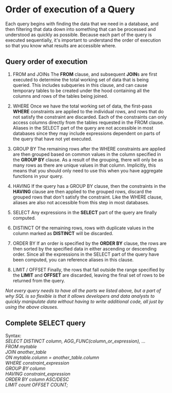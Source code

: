 # Order of execution of a Query
Each query begins with finding the data that we need in a database, and then filtering that data down into something that can be processed and understood as quickly as possible. Because each part of the query is executed sequentially, it's important to understand the order of execution so that you know what results are accessible where.

## Query order of execution
1. FROM and JOINs
The **FROM** clause, and subsequent **JOIN**s are first executed to determine the total working set of data that is being queried. This includes subqueries in this clause, and can cause temporary tables to be created under the hood containing all the columns and rows of the tables being joined.

2. WHERE
Once we have the total working set of data, the first-pass **WHERE** constraints are applied to the individual rows, and rows that do not satisfy the constraint are discarded. Each of the constraints can only access columns directly from the tables requested in the FROM clause. Aliases in the SELECT part of the query are not accessible in most databases since they may include expressions dependent on parts of the query that have not yet executed.

3. GROUP BY
The remaining rows after the WHERE constraints are applied are then grouped based on common values in the column specified in the **GROUP BY** clause. As a result of the grouping, there will only be as many rows as there are unique values in that column. Implicitly, this means that you should only need to use this when you have aggregate functions in your query.

4. HAVING
If the query has a GROUP BY clause, then the constraints in the **HAVING** clause are then applied to the grouped rows, discard the grouped rows that don't satisfy the constraint. Like the WHERE clause, aliases are also not accessible from this step in most databases.

5. SELECT
Any expressions in the **SELECT** part of the query are finally computed.

6. DISTINCT
Of the remaining rows, rows with duplicate values in the column marked as **DISTINCT** will be discarded.

7. ORDER BY
If an order is specified by the **ORDER BY** clause, the rows are then sorted by the specified data in either ascending or descending order. Since all the expressions in the SELECT part of the query have been computed, you can reference aliases in this clause.

8. LIMIT / OFFSET
Finally, the rows that fall outside the range specified by the **LIMIT** and **OFFSET** are discarded, leaving the final set of rows to be returned from the query.

*Not every query needs to have all the parts we listed above, but a part of why SQL is so flexible is that it allows developers and data analysts to quickly manipulate data without having to write additional code, all just by using the above clauses.*

## Complete SELECT query
Syntax: <br/>
*SELECT DISTINCT column, AGG_FUNC(column_or_expression), … <br/>
FROM mytable <br/>
    JOIN another_table <br/>
      ON mytable.column = another_table.column <br/>
    WHERE constraint_expression <br/>
    GROUP BY column <br/>
    HAVING constraint_expression <br/>
    ORDER BY column ASC/DESC <br/>
    LIMIT count OFFSET COUNT;* 
